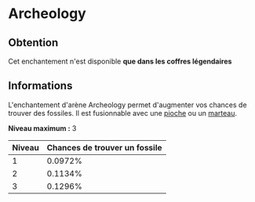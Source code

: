 # Archeology

## Obtention
Cet enchantement n'est disponible **que dans les coffres légendaires**

## Informations
L'enchantement d'arène Archeology permet d'augmenter vos chances de trouver des fossiles. Il est fusionnable avec une [pioche](https://histeria.fr/wiki/2-equipement/tools) ou un [marteau](https://histeria.fr/wiki/2-equipement/tools).


**Niveau maximum :** 3

| Niveau | Chances de trouver un fossile |
| --- | --- |
| 1 |	0.0972% |
| 2 |	0.1134% |
| 3 |	0.1296% |